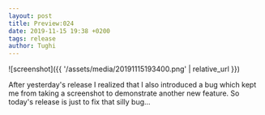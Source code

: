 ```yaml
---
layout: post
title: Preview:024
date: 2019-11-15 19:38 +0200
tags: release
author: Tughi
---
```


![screenshot]({{ '/assets/media/20191115193400.png' | relative_url }})

After yesterday's release I realized that I also introduced a bug which kept me from taking a screenshot to demonstrate another new feature. So today's release is just to fix that silly bug...
